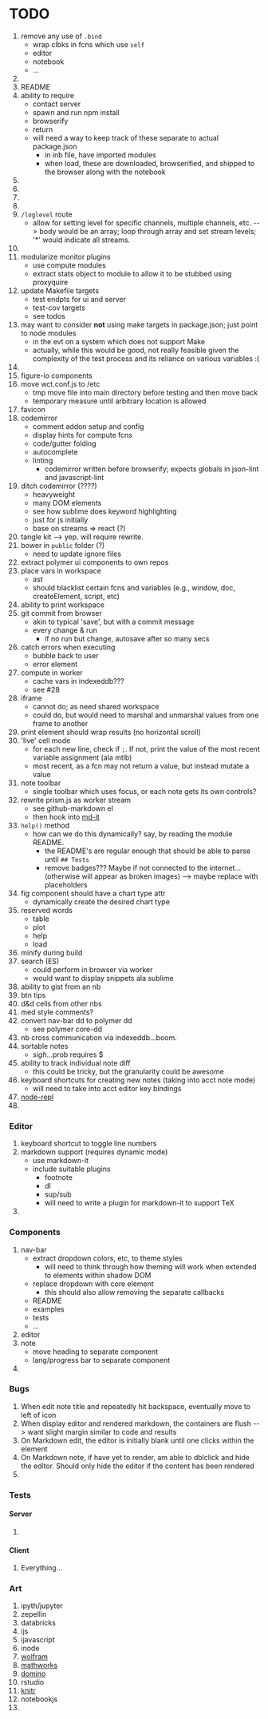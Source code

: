 TODO
====

1. remove any use of `.bind`
	-	wrap clbks in fcns which use `self`
	-	editor
	-	notebook
	-	...
2. 
3. README
4. ability to require
	-	contact server
	-	spawn and run npm install
	-	browserify
	-	return
	- 	will need a way to keep track of these separate to actual package.json
		-	in inb file, have imported modules
		-	when load, these are downloaded, browserified, and shipped to the browser along with the notebook
5. 
6. 
7. 
8. 
9. `/loglevel` route
	-	allow for setting level for specific channels, multiple channels, etc. --> body would be an array; loop through array and set stream levels; '*' would indicate all streams.
10. 
11. modularize monitor plugins
	-	use compute modules
	-	extract stats object to module to allow it to be stubbed using proxyquire
12. update Makefile targets
	-	test endpts for ui and server
	-	test-cov targets
	- 	see todos
13. may want to consider __not__ using make targets in package.json; just point to node modules
	-	in the evt on a system which does not support Make
	-	actually, while this would be good, not really feasible given the complexity of the test process and its reliance on various variables :(
14. 
15. figure-io components
16. move wct.conf.js to /etc
	-	tmp move file into main directory before testing and then move back
	-	temporary measure until arbitrary location is allowed
17. favicon
18. codemirror
	-	comment addon setup and config
	-	display hints for compute fcns
	-	code/gutter folding
	-	autocomplete
	-	linting
		-	codemirror written before browserify; expects globals in json-lint and javascript-lint
19. ditch codemirror (????)
	-	heavyweight
	-	many DOM elements
	-	see how sublime does keyword highlighting
	-	just for js initially
	-	base on streams => react (?)
20. tangle kit --> yep. will require rewrite.
21. bower in `public` folder (?)
	-	need to update ignore files
22. extract polymer ui components to own repos
23. place vars in workspace
	-	ast
	-	should blacklist certain fcns and variables (e.g., window, doc, createElement, script, etc)
24. ability to print workspace
25. git commit from browser
	-	akin to typical 'save', but with a commit message
	-	every change & run
		-	if no run but change, autosave after so many secs
26. catch errors when executing
	-	bubble back to user
	-	error element
27. compute in worker
	-	cache vars in indexeddb???
	-	see #28
28. iframe
	-	cannot do; as need shared workspace
	-	could do, but would need to marshal and unmarshal values from one frame to another
29. print element should wrap results (no horizontal scroll)
30. 'live' cell mode
	-	for each new line, check if `;`. If not, print the value of the most recent variable assignment (ala mtlb)
	-	most recent, as a fcn may not return a value, but instead mutate a value
31. note toolbar
	-	single toolbar which uses focus, or each note gets its own controls?
32. rewrite prism.js as worker stream
	-	see github-markdown el
	-	then hook into [md-it](https://github.com/markdown-it/markdown-it#syntax-highlighting)
33. `help()` method
	-	how can we do this dynamically? say, by reading the module README.
		-	the README's are regular enough that should be able to parse until `## Tests`
		-	remove badges??? Maybe if not connected to the internet... (otherwise will appear as broken images) --> maybe replace with placeholders
34. fig component should have a chart type attr
	-	dynamically create the desired chart type
35. reserved words
	-	table
	-	plot
	-	help
	-	load
36. minify during build
37. search (ES)
	-	could perform in browser via worker
	-	would want to display snippets ala sublime
38. ability to gist from an nb
39. btn tips
40. d&d cells from other nbs
41. med style comments?
42. convert nav-bar dd to polymer dd
	-	see polymer core-dd
43. nb cross communication via indexeddb...boom.
44. sortable notes
	- 	*sigh*...prob requires $
45. ability to track individual note diff
	-	this could be tricky, but the granularity could be awesome
46. keyboard shortcuts for creating new notes (taking into acct note mode)
	-	will need to take into acct editor key bindings
47. [node-repl](https://github.com/maxogden/node-repl)
48. 



### Editor

1. keyboard shortcut to toggle line numbers
2. markdown support (requires dynamic mode)
	-	use markdown-it
	-	include suitable plugins
		-	footnote
		-	dl
		-	sup/sub
		-	will need to write a plugin for markdown-it to support TeX
3. 


### Components

1. nav-bar
	-	extract dropdown colors, etc, to theme styles
		-	will need to think through how theming will work when extended to elements within shadow DOM
	-	replace dropdown with core element
		-	this should also allow removing the separate callbacks 
	-	README
	-	examples
	-	tests
	-	...
2. editor
3. note
	-	move heading to separate component
	-	lang/progress bar to separate component
4. 



### Bugs

1. When edit note title and repeatedly hit backspace, eventually move to left of icon
2. When display editor and rendered markdown, the containers are flush --> want slight margin similar to code and results
3. On Markdown edit, the editor is initially blank until one clicks within the element
4. On Markdown note, if have yet to render, am able to dblclick and hide the editor. Should only hide the editor if the content has been rendered
5. 


### Tests

#### Server

1. 



#### Client

1. Everything...


### Art

1. ipyth/jupyter
2. zepellin
3. databricks
4. ijs
5. ijavascript
6. inode
7. [wolfram](http://reference.wolfram.com/language/tutorial/UsingANotebookInterface.html)
8. [mathworks](http://www.mathworks.com/help/matlab/matlab_prog/create-a-matlab-notebook-with-microsoft-word.html)
9. [domino](http://blog.dominodatalab.com/r-notebooks/)
10. rstudio
11. [knitr](http://yihui.name/knitr/)
12. notebookjs
13. 
